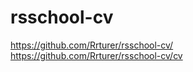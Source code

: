 # rsschool-cv
https://github.com/Rrturer/rsschool-cv/
https://github.com/Rrturer/rsschool-cv/cv
   
